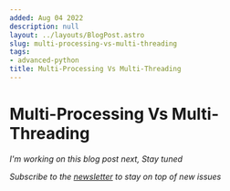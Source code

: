 ```yaml
---
added: Aug 04 2022
description: null
layout: ../layouts/BlogPost.astro
slug: multi-processing-vs-multi-threading
tags:
- advanced-python
title: Multi-Processing Vs Multi-Threading
---
```


# Multi-Processing Vs Multi-Threading

_I'm working on this blog post next, Stay tuned_

_Subscribe to the_ [_newsletter_](https://www.getrevue.co/profile/bhavaniravi) _to stay on top of new issues_&#x20;